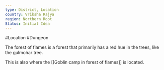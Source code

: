 ```yaml
---
type: District, Location
country: Vriksha Rajya
region: Northern Root
Status: Initial Idea
---
```


#Location #Dungeon

The forest of flames is a forest that primarily has a red hue in the trees, like the gulmohar tree.

This is also where the [[Goblin camp in forest of flames]] is located.